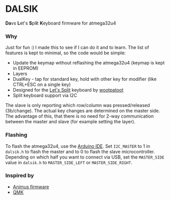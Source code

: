# DALSIK

**Da**vs **L**et's **S**pl**i**t **K**eyboard firmware for atmega32u4

### Why
Just for fun :) I made this to see if I can do it and to learn. The list of features is kept to minimal, so the code would be simple:

* Update the keymap without reflashing the atmega32u4 (keymap is kept in EEPROM)
* Layers
* DualKey - tap for standard key, hold with other key for modifier (like CTRL+ESC on a single key)
* Designed for the [Let's Split](https://github.com/nicinabox/lets-split-guide) keyboard by [wootpatoot](https://www.reddit.com/user/wootpatoot)
* Split keyboard support via I2C

The slave is only reporting which row/column was pressed/released (3b/change). The actual key changes are determined on the master side. The advantage of this, that there is no need for 2-way communication between the master and slave (for example setting the layer).

### Flashing
To flash the atmega32u4, use the [Arduino IDE](https://www.arduino.cc/en/main/software). Set `I2C_MASTER` to 1 in `dalsik.h` to flash the master and to 0 to flash the slave microcontroller.
Depending on which half you want to connect via USB, set the `MASTER_SIDE` value in `dalsik.h` to `MASTER_SIDE_LEFT` or `MASTER_SIDE_RIGHT`.

### Inspired by
* [Animus firmware](https://github.com/blahlicus/animus-family)
* [QMK](https://github.com/qmk/qmk_firmware)
